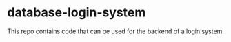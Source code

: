 # database-login-system
This repo contains code that can be used for the backend of a login system.

